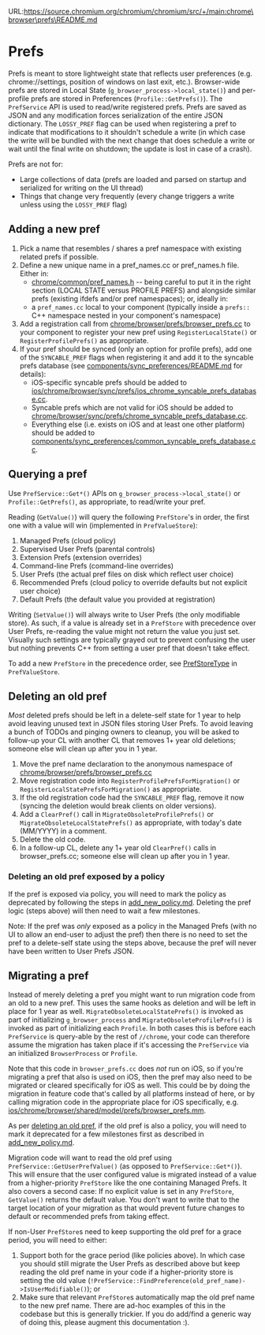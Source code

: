 URL:https://source.chromium.org/chromium/chromium/src/+/main:chrome\browser\prefs\README.md
# Prefs
Prefs is meant to store lightweight state that reflects user preferences (e.g.
chrome://settings, position of windows on last exit, etc.). Browser-wide prefs
are stored in Local State (`g_browser_process->local_state()`) and per-profile
prefs are stored in Preferences (`Profile::GetPrefs()`). The `PrefService` API
is used to read/write registered prefs. Prefs are saved as JSON and any
modification forces serialization of the entire JSON dictionary. The
`LOSSY_PREF` flag can be used when registering a pref to indicate that
modifications to it shouldn't schedule a write (in which case the write will be
bundled with the next change that does schedule a write or wait until the final
write on shutdown; the update is lost in case of a crash).

Prefs are not for:
 * Large collections of data (prefs are loaded and parsed on startup and
   serialized for writing on the UI thread)
 * Things that change very frequently (every change triggers a write unless
   using the `LOSSY_PREF` flag)

## Adding a new pref
1. Pick a name that resembles / shares a pref namespace with existing related
   prefs if possible.
2. Define a new unique name in a pref_names.cc or pref_names.h file. Either in:
   * [chrome/common/pref_names.h] -- being careful to put it in the right
     section (LOCAL STATE versus PROFILE PREFS) and alongside similar prefs
      (existing ifdefs and/or pref namespaces); or, ideally in:
   * a `pref_names.cc` local to your component (typically inside a `prefs::` C++
     namespace nested in your component's namespace)
3. Add a registration call from [chrome/browser/prefs/browser_prefs.cc] to your
   component to register your new pref using `RegisterLocalState()` or
   `RegisterProfilePrefs()` as appropriate.
4. If your pref should be synced (only an option for profile prefs), add one of
   the `SYNCABLE_PREF` flags when registering it and add it to the syncable
   prefs database (see [components/sync_preferences/README.md] for details):
   * iOS-specific syncable prefs should be added to
     [ios/chrome/browser/sync/prefs/ios_chrome_syncable_prefs_database.cc].
   * Syncable prefs which are not valid for iOS should be added to
     [chrome/browser/sync/prefs/chrome_syncable_prefs_database.cc].
   * Everything else (i.e. exists on iOS and at least one other platform) should
     be added to
     [components/sync_preferences/common_syncable_prefs_database.cc].

## Querying a pref
Use `PrefService::Get*()` APIs on `g_browser_process->local_state()` or
`Profile::GetPrefs()`, as appropriate, to read/write your pref.

Reading (`GetValue()`) will query the following `PrefStore`'s in order, the
first one with a value will win (implemented in `PrefValueStore`):
1. Managed Prefs (cloud policy)
2. Supervised User Prefs (parental controls)
3. Extension Prefs (extension overrides)
4. Command-line Prefs (command-line overrides)
5. User Prefs (the actual pref files on disk which reflect user choice)
6. Recommended Prefs (cloud policy to override defaults but not explicit user
   choice)
7. Default Prefs (the default value you provided at registration)

Writing (`SetValue()`) will always write to User Prefs (the only modifiable
store). As such, if a value is already set in a `PrefStore` with precedence over
User Prefs, re-reading the value might not return the value you just set.
Visually such settings are typically grayed out to prevent confusing the user
but nothing prevents C++ from setting a user pref that doesn't take effect.

To add a new `PrefStore` in the precedence order, see [PrefStoreType] in
`PrefValueStore`.

## Deleting an old pref
_Most_ deleted prefs should be left in a delete-self state for 1 year to help
avoid leaving unused text in JSON files storing User Prefs. To avoid leaving a
bunch of TODOs and pinging owners to cleanup, you will be asked to follow-up
your CL with another CL that removes 1+ year old deletions; someone else will
clean up after you in 1 year.

1. Move the pref name declaration to the anonymous namespace of
   [chrome/browser/prefs/browser_prefs.cc]
2. Move registration code into `RegisterProfilePrefsForMigration()` or
   `RegisterLocalStatePrefsForMigration()` as appropriate.
3. If the old registration code had the `SYNCABLE_PREF` flag, remove it now
   (syncing the deletion would break clients on older versions).
4. Add a `ClearPref()` call in `MigrateObsoleteProfilePrefs()` or
   `MigrateObsoleteLocalStatePrefs()` as appropriate, with today's date
   (MM/YYYY) in a comment.
5. Delete the old code.
6. In a follow-up CL, delete any 1+ year old `ClearPref()` calls in
   browser_prefs.cc; someone else will clean up after you in 1 year.

### Deleting an old pref exposed by a policy
If the pref is exposed via policy, you will need to mark the policy as
deprecated by following the steps in [add_new_policy.md]. Deleting the
pref logic (steps above) will then need to wait a few milestones.

Note: If the pref was _only_ exposed as a policy in the Managed Prefs (with no
UI to allow an end-user to adjust the pref) then there is no need to set the
pref to a delete-self state using the steps above, because the pref will
never have been written to User Prefs JSON.

## Migrating a pref
Instead of merely deleting a pref you might want to run migration code from an
old to a new pref. This uses the same hooks as deletion and will be left in
place for 1 year as well. `MigrateObsoleteLocalStatePrefs()` is invoked as part
of initializing `g_browser_process` and `MigrateObsoleteProfilePrefs()` is
invoked as part of initializing each `Profile`. In both cases this is before
each `PrefService` is query-able by the rest of `//chrome`, your code can
therefore assume the migration has taken place if it's accessing the
`PrefService` via an initialized `BrowserProcess` or `Profile`.

Note that this code in `browser_prefs.cc` does *not* run on iOS, so if you're
migrating a pref that also is used on iOS, then the pref may also need to be
migrated or cleared specifically for iOS as well. This could be by doing the
migration in feature code that's called by all platforms instead of here, or by
calling migration code in the appropriate place for iOS specifically, e.g.
[ios/chrome/browser/shared/model/prefs/browser_prefs.mm].

As per [deleting an old pref](#deleting-an-old-pref), if the old pref is also a
policy, you will need to mark it deprecated for a few milestones first as
described in [add_new_policy.md].

Migration code will want to read the old pref using
`PrefService::GetUserPrefValue()` (as opposed to `PrefService::Get*()`). This
will ensure that the user configured value is migrated instead of a value from a
higher-priority `PrefStore` like the one containing Managed Prefs. It also
covers a second case: If no explicit value is set in any `PrefStore`,
`GetValue()` returns the default value. You don't want to write that to the
target location of your migration as that would prevent future changes to
default or recommended prefs from taking effect.

If non-User `PrefStore`s need to keep supporting the old pref for a grace period,
you will need to either:
1. Support both for the grace period (like policies above). In which case you
   should still migrate the User Prefs as described above but keep reading the
   old pref name in your code if a higher-priority store is setting the old
   value
   (`!PrefService::FindPreference(old_pref_name)->IsUserModifiable()`); or
2. Make sure that relevant `PrefStore`s automatically map the old pref name to
   the new pref name. There are ad-hoc examples of this in the codebase but this
   is generally trickier. If you do add/find a generic way of doing this, please
   augment this documentation :).


[add_new_policy.md]: ../../../docs/enterprise/add_new_policy.md#deprecating-a-policy
[chrome/browser/prefs/browser_prefs.cc]: https://source.chromium.org/chromium/chromium/src/+/main:chrome/browser/prefs/browser_prefs.cc
[chrome/browser/sync/prefs/chrome_syncable_prefs_database.cc]: https://source.chromium.org/chromium/chromium/src/+/main:chrome/browser/sync/prefs/chrome_syncable_prefs_database.cc
[chrome/common/pref_names.h]: https://source.chromium.org/chromium/chromium/src/+/main:chrome/common/pref_names.h
[components/sync_preferences/README.md]: ../../../components/sync_preferences/README.md
[components/sync_preferences/common_syncable_prefs_database.cc]: https://source.chromium.org/chromium/chromium/src/+/main:components/sync_preferences/common_syncable_prefs_database.cc
[ios/chrome/browser/shared/model/prefs/browser_prefs.mm]: https://source.chromium.org/chromium/chromium/src/+/main:ios/chrome/browser/shared/model/prefs/browser_prefs.mm
[ios/chrome/browser/sync/prefs/ios_chrome_syncable_prefs_database.cc]: https://source.chromium.org/chromium/chromium/src/+/main:ios/chrome/browser/sync/prefs/ios_chrome_syncable_prefs_database.cc
[PrefStoreType]: https://source.chromium.org/chromium/chromium/src/+/main:components/prefs/pref_value_store.h?q=%22enum%20PrefStoreType%22
